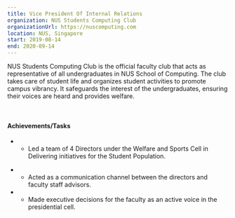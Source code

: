 ```yaml
---
title: Vice President Of Internal Relations
organization: NUS Students Computing Club
organizationUrl: https://nuscomputing.com 
location: NUS, Singapore
start: 2019-08-14
end: 2020-09-14
---
```


NUS Students Computing Club is the official faculty club that acts as representative of all undergraduates in NUS School of Computing. The club takes care of student life and organizes student activities to promote campus vibrancy. It safeguards the interest of the undergraduates, ensuring their voices are heard and provides welfare.

<br/>

#### Achievements/Tasks
* - Led a team of 4 Directors under the Welfare and Sports Cell in Delivering initiatives for the
Student Population.
<!-- THIS IS A COMMENT TODO: Consider writing down the number of people in NUS Students Computing Club -->
* - Acted as a communication channel between the directors and faculty staff advisors.
* - Made executive decisions for the faculty as an active voice in the presidential cell.